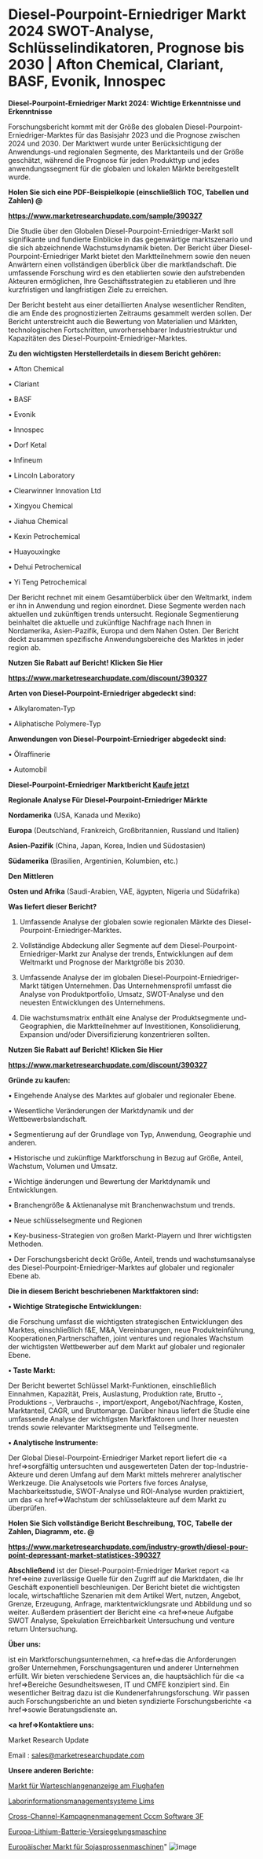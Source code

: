 # Diesel-Pourpoint-Erniedriger Markt 2024 SWOT-Analyse, Schlüsselindikatoren, Prognose bis 2030 | Afton Chemical, Clariant, BASF, Evonik, Innospec

<strong>Diesel-Pourpoint-Erniedriger Markt 2024: Wichtige Erkenntnisse und Erkenntnisse</strong>

Forschungsbericht kommt mit der Größe des globalen Diesel-Pourpoint-Erniedriger-Marktes für das Basisjahr 2023 und die Prognose zwischen 2024 und 2030. Der Marktwert wurde unter Berücksichtigung der Anwendungs-und regionalen Segmente, des Marktanteils und der Größe geschätzt, während die Prognose für jeden Produkttyp und jedes anwendungssegment für die globalen und lokalen Märkte bereitgestellt wurde.



<strong>Holen Sie sich eine PDF-Beispielkopie (einschließlich TOC, Tabellen und Zahlen) @
</strong>

<strong><a href=https://www.marketresearchupdate.com/sample/390327>

<strong>https://www.marketresearchupdate.com/sample/390327</u></font></a></strong></strong>

Die Studie über den Globalen Diesel-Pourpoint-Erniedriger-Markt soll signifikante und fundierte Einblicke in das gegenwärtige marktszenario und die sich abzeichnende Wachstumsdynamik bieten. Der Bericht über Diesel-Pourpoint-Erniedriger Markt bietet den Marktteilnehmern sowie den neuen Anwärtern einen vollständigen überblick über die marktlandschaft. Die umfassende Forschung wird es den etablierten sowie den aufstrebenden Akteuren ermöglichen, Ihre Geschäftsstrategien zu etablieren und Ihre kurzfristigen und langfristigen Ziele zu erreichen.

Der Bericht besteht aus einer detaillierten Analyse wesentlicher Renditen, die am Ende des prognostizierten Zeitraums gesammelt werden sollen. Der Bericht unterstreicht auch die Bewertung von Materialien und Märkten, technologischen Fortschritten, unvorhersehbarer Industriestruktur und Kapazitäten des Diesel-Pourpoint-Erniedriger-Marktes.



<strong>Zu den wichtigsten Herstellerdetails in diesem Bericht gehören:</strong>

• Afton Chemical

• Clariant

• BASF

• Evonik

• Innospec

• Dorf Ketal

• Infineum

• Lincoln Laboratory

• Clearwinner Innovation Ltd

• Xingyou Chemical

• Jiahua Chemical

• Kexin Petrochemical

• Huayouxingke

• Dehui Petrochemical

• Yi Teng Petrochemical

Der Bericht rechnet mit einem Gesamtüberblick über den Weltmarkt, indem er ihn in Anwendung und region einordnet. Diese Segmente werden nach aktuellen und zukünftigen trends untersucht. Regionale Segmentierung beinhaltet die aktuelle und zukünftige Nachfrage nach Ihnen in Nordamerika, Asien-Pazifik, Europa und dem Nahen Osten. Der Bericht deckt zusammen spezifische Anwendungsbereiche des Marktes in jeder region ab.



<strong>Nutzen Sie Rabatt auf Bericht! Klicken Sie Hier
</strong>

<strong><a href=https://www.marketresearchupdate.com/discount/390327>https://www.marketresearchupdate.com/discount/390327</b></u></font></strong></a>



<strong>Arten von Diesel-Pourpoint-Erniedriger abgedeckt sind:</strong>

• Alkylaromaten-Typ

• Aliphatische Polymere-Typ



<strong>Anwendungen von Diesel-Pourpoint-Erniedriger abgedeckt sind:</strong>

• Ölraffinerie

• Automobil



<strong>Diesel-Pourpoint-Erniedriger Marktbericht <a href=https://www.marketresearchupdate.com/buynow/390327>Kaufe jetzt</a></strong>



<strong>Regionale Analyse Für Diesel-Pourpoint-Erniedriger Märkte</strong>



<strong>Nordamerika</strong> (USA, Kanada und Mexiko)



<strong>Europa</strong> (Deutschland, Frankreich, Großbritannien, Russland und Italien)



<strong>Asien-Pazifik</strong> (China, Japan, Korea, Indien und Südostasien)



<strong>Südamerika</strong> (Brasilien, Argentinien, Kolumbien, etc.)



<strong>Den Mittleren</strong> 

<strong>Osten und Afrika</strong> (Saudi-Arabien, VAE, ägypten, Nigeria und Südafrika)



<strong>Was liefert dieser Bericht?</strong>

1. Umfassende Analyse der globalen sowie regionalen Märkte des Diesel-Pourpoint-Erniedriger-Marktes.

2. Vollständige Abdeckung aller Segmente auf dem Diesel-Pourpoint-Erniedriger-Markt zur Analyse der trends, Entwicklungen auf dem Weltmarkt und Prognose der Marktgröße bis 2030.

3. Umfassende Analyse der im globalen Diesel-Pourpoint-Erniedriger-Markt tätigen Unternehmen. Das Unternehmensprofil umfasst die Analyse von Produktportfolio, Umsatz, SWOT-Analyse und den neuesten Entwicklungen des Unternehmens.

4. Die wachstumsmatrix enthält eine Analyse der Produktsegmente und-Geographien, die Marktteilnehmer auf Investitionen, Konsolidierung, Expansion und/oder Diversifizierung konzentrieren sollten.



<strong>Nutzen Sie Rabatt auf Bericht! Klicken Sie Hier
</strong>

<strong><a href=https://www.marketresearchupdate.com/discount/390327>https://www.marketresearchupdate.com/discount/390327</b></u></font></strong></a>



<strong>Gründe zu kaufen:</strong>

• Eingehende Analyse des Marktes auf globaler und regionaler Ebene.

• Wesentliche Veränderungen der Marktdynamik und der Wettbewerbslandschaft.

• Segmentierung auf der Grundlage von Typ, Anwendung, Geographie und anderen.

• Historische und zukünftige Marktforschung in Bezug auf Größe, Anteil, Wachstum, Volumen und Umsatz.

• Wichtige änderungen und Bewertung der Marktdynamik und Entwicklungen.

• Branchengröße &amp; Aktienanalyse mit Branchenwachstum und trends.

• Neue schlüsselsegmente und Regionen

• Key-business-Strategien von großen Markt-Playern und Ihrer wichtigsten Methoden.

• Der Forschungsbericht deckt Größe, Anteil, trends und wachstumsanalyse des Diesel-Pourpoint-Erniedriger-Marktes auf globaler und regionaler Ebene ab.



<strong>Die in diesem Bericht beschriebenen Marktfaktoren sind:</strong>



<strong>• Wichtige Strategische Entwicklungen:</strong>

die Forschung umfasst die wichtigsten strategischen Entwicklungen des Marktes, einschließlich f&amp;E, M&amp;A, Vereinbarungen, neue Produkteinführung, Kooperationen,Partnerschaften, joint ventures und regionales Wachstum der wichtigsten Wettbewerber auf dem Markt auf globaler und regionaler Ebene.



<strong>• Taste Markt:</strong>

Der Bericht bewertet Schlüssel Markt-Funktionen, einschließlich Einnahmen, Kapazität, Preis, Auslastung, Produktion rate, Brutto -, Produktions -, Verbrauchs -, import/export, Angebot/Nachfrage, Kosten, Marktanteil, CAGR, und Bruttomarge. Darüber hinaus liefert die Studie eine umfassende Analyse der wichtigsten Marktfaktoren und Ihrer neuesten trends sowie relevanter Marktsegmente und Teilsegmente.



<strong>• Analytische Instrumente:</strong>

Der Global Diesel-Pourpoint-Erniedriger Market report liefert die <a href=>sorgf</a>ältig untersuchten und ausgewerteten Daten der top-Industrie-Akteure und deren Umfang auf dem Markt mittels mehrerer analytischer Werkzeuge. Die Analysetools wie Porters five forces Analyse, Machbarkeitsstudie, SWOT-Analyse und ROI-Analyse wurden praktiziert, um das <a href=>Wachstum</a> der schlüsselakteure auf dem Markt zu überprüfen.



<strong>Holen Sie Sich vollständige Bericht Beschreibung, TOC, Tabelle der Zahlen, Diagramm, etc. @ </strong>

<strong><a href=https://www.marketresearchupdate.com/industry-growth/diesel-pour-point-depressant-market-statistices-390327>https://www.marketresearchupdate.com/industry-growth/diesel-pour-point-depressant-market-statistices-390327</a></font></strong>



<strong>Abschließend</strong> ist der Diesel-Pourpoint-Erniedriger Market report <a href=>eine</a> zuverlässige Quelle für den Zugriff auf die Marktdaten, die Ihr Geschäft exponentiell beschleunigen. Der Bericht bietet die wichtigsten locale, wirtschaftliche Szenarien mit dem Artikel Wert, nutzen, Angebot, Grenze, Erzeugung, Anfrage, marktentwicklungsrate und Abbildung und so weiter. Außerdem präsentiert der Bericht eine <a href=>neue</a> Aufgabe SWOT Analyse, Spekulation Erreichbarkeit Untersuchung und venture return Untersuchung.



<strong>Über uns:</strong>

 ist ein Marktforschungsunternehmen, <a href=>das</a> die Anforderungen großer Unternehmen, Forschungsagenturen und anderer Unternehmen erfüllt. Wir bieten verschiedene Services an, die hauptsächlich für die <a href=>Bereiche</a> Gesundheitswesen, IT und CMFE konzipiert sind. Ein wesentlicher Beitrag dazu ist die Kundenerfahrungsforschung. Wir passen auch Forschungsberichte an und bieten syndizierte Forschungsberichte <a href=>sowie</a> Beratungsdienste an.



<strong><a href=>Kontaktiere uns:</a></strong>

Market Research Update

Email : sales@marketresearchupdate.com



<strong>Unsere anderen Berichte:</strong>

<a href=https://www.linkedin.com/pulse/airport-queue-display-market-size-region-outlook>Markt für Warteschlangenanzeige am Flughafen</a>

<a href=https://www.linkedin.com/pulse/laboratory-information-management-systems-lims>Laborinformationsmanagementsysteme Lims</a>

<a href=https://www.linkedin.com/pulse/cross-channel-campaign-management-cccm-software-3f>Cross-Channel-Kampagnenmanagement Cccm Software 3F</a>

<a href=https://www.linkedin.com/pulse/europe-lithium-battery-sealing-machine>Europa-Lithium-Batterie-Versiegelungsmaschine</a>

<a href=https://www.linkedin.com/pulse/europe-bean-sprout-machine-market-2023-pointing>Europäischer Markt für Sojasprossenmaschinen</a>"
![image](https://github.com/Gayatrikarjule/Market-Analysis-361/assets/97346546/ba3f4e17-8af9-44e2-87d2-008ef9d44a6f)
